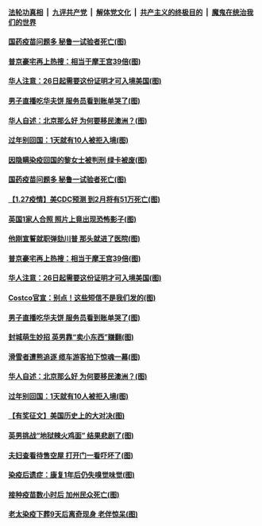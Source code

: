 

####  [法轮功真相](../../../../basic/blob/master/README.md?t=01281602) &nbsp;|&nbsp; [九评共产党](../../../../9ping.md/blob/master/README.md?t=01281602) &nbsp;|&nbsp; [解体党文化](../../../../jtdwh.md/blob/master/README.md?t=01281602)  &nbsp;|&nbsp; [共产主义的终极目的](../../../../gczydzjmd.md/blob/master/README.md?t=01281602) &nbsp;|&nbsp; [魔鬼在统治我们的世界](../../../../mgztzwmdsj.md/blob/master/README.md?t=01281602) 

#### [国药疫苗问题多 秘鲁一试验者死亡(图)](../pages/p3/960549.md?t=01281602) 

#### [普京豪宅再上热搜：相当于摩王宫39倍(图)](../pages/p3/960511.md?t=01281602) 

#### [华人注意：26日起需要这份证明才可入境美国(图)](../pages/p3/960472.md?t=01281602) 

#### [男子直播吃华夫饼 服务员看到账单哭了(图)](../pages/p3/960468.md?t=01281602) 

#### [华人自述：北京那么好 为何要移民澳洲？(图)](../pages/p3/960439.md?t=01281602) 

#### [过年别回国：1天就有10人被拒入境(图)](../pages/p3/960417.md?t=01281602) 

#### [因隐瞒染疫回国的黎女士被判刑 绿卡被废(图)](../pages/p3/960558.md?t=01281602) 

#### [国药疫苗问题多 秘鲁一试验者死亡(图)](../pages/p3/960549.md?t=01281602) 

#### [【1.27疫情】美CDC预测 到2月将有51万死亡(图)](../pages/p3/958875.md?t=01281602) 

#### [英国1家人合照 照片上竟出现恐怖影子(图)](../pages/p3/960542.md?t=01281602) 

#### [他刚宣誓就职弹劾川普 那头就进了医院(图)](../pages/p3/960520.md?t=01281602) 

#### [普京豪宅再上热搜：相当于摩王宫39倍(图)](../pages/p3/960511.md?t=01281602) 

#### [华人注意：26日起需要这份证明才可入境美国(图)](../pages/p3/960472.md?t=01281602) 

#### [Costco官宣：别点！这些短信不是我们发的(图)](../pages/p3/960469.md?t=01281602) 

#### [男子直播吃华夫饼 服务员看到账单哭了(图)](../pages/p3/960468.md?t=01281602) 

#### [封城萌生妙招 英男靠“卖小东西”赚翻(图)](../pages/p3/960461.md?t=01281602) 

#### [滑雪者遭熊追逐 缆车游客拍下惊魂一幕(图)](../pages/p3/960448.md?t=01281602) 

#### [华人自述：北京那么好 为何要移民澳洲？(图)](../pages/p3/960439.md?t=01281602) 

#### [过年别回国：1天就有10人被拒入境(图)](../pages/p3/960417.md?t=01281602) 

#### [【有奖征文】美国历史上的大对决(图)](../pages/p3/960411.md?t=01281602) 


#### [英男挑战“地狱辣火鸡面” 结果悲剧了(图)](../pages/p3/960338.md?t=01281602) 

#### [夫妇查看待售空屋 打开门一看吓坏了(图)](../pages/p3/960334.md?t=01281602) 

#### [染疫后遗症：康复1年后仍失嗅觉味觉(图)](../pages/p3/960332.md?t=01281602) 

#### [接种疫苗数小时后 加州民众死亡(图)](../pages/p3/960329.md?t=01281602) 

#### [老太染疫下葬9天后离奇现身 老伴惊呆(图)](../pages/p3/960319.md?t=01281602) 

